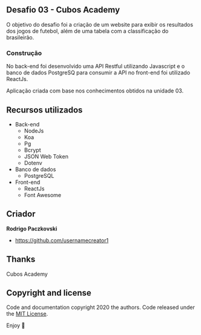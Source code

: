 ## Desafio 03 - Cubos Academy

O objetivo do desafio foi a criação de um website para exibir os resultados dos jogos de futebol, além de uma tabela com a classificação do brasileirão.

### Construção

No back-end foi desenvolvido uma API Restful utilizando Javascript e o banco de dados PostgreSQ para consumir a API no front-end foi utilizado ReactJs.

Aplicação criada com base nos conhecimentos obtidos na unidade 03.

## Recursos utilizados

- Back-end 
	- NodeJs
	- Koa
	- Pg
	- Bcrypt
	- JSON Web Token
	- Dotenv
- Banco de dados
	- PostgreSQL
- Front-end
	- ReactJs
	- Font Awesome


## Criador

**Rodrigo Paczkovski**

- <https://github.com/usernamecreator1>

## Thanks

Cubos Academy

## Copyright and license

Code and documentation copyright 2020 the authors. Code released under the [MIT License](https://reponame/blob/master/LICENSE).

Enjoy :metal:

